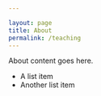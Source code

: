 ```yaml
---

layout: page
title: About
permalink: /teaching
---
```


About content goes here.

* A list item
* Another list item
